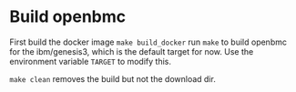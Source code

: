 # Build openbmc

First build the docker image `make build_docker`
run `make` to build openbmc for the ibm/genesis3, which is the
default target for now. Use the environment variable `TARGET`
to modify this.

`make clean` removes the build but not the download dir.
